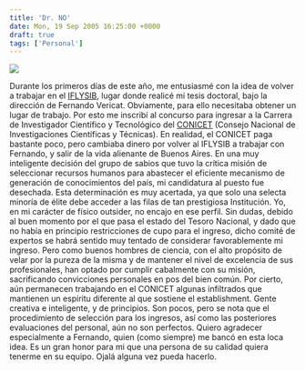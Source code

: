 ```yaml
---
title: 'Dr. NO'
date: Mon, 19 Sep 2005 16:25:00 +0000
draft: true
tags: ['Personal']
---
```


[![](http://photos1.blogger.com/blogger/4304/163/320/conicet_logo_chico.jpg)](http://photos1.blogger.com/blogger/4304/163/1600/conicet_logo_chico.jpg)

Durante los primeros días de este año, me entusiasmé con la idea de volver a trabajar en el [IFLYSIB](http://www.iflysib.unlp.edu.ar/), lugar donde realicé mi tesis doctoral, bajo la dirección de Fernando Vericat. Obviamente, para ello necesitaba obtener un lugar de trabajo. Por esto me inscribí al concurso para ingresar a la Carrera de Investigador Científico y Tecnológico del [CONICET](http://www.conicet.gov.ar/index.htm) (Consejo Nacional de Investigaciones Científicas y Técnicas). En realidad, el CONICET paga bastante poco, pero cambiaba dinero por volver al IFLYSIB a trabajar con Fernando, y salir de la vida alienante de Buenos Aires. En una muy inteligente decisión del grupo de sabios que tuvo la crítica misión de seleccionar recursos humanos para abastecer el eficiente mecanismo de generación de conocimientos del país, mi candidatura al puesto fue desechada. Esta determinación es muy acertada, ya que solo una selecta minoría de élite debe acceder a las filas de tan prestigiosa Institución. Yo, en mi carácter de físico outsider, no encajo en ese perfil. Sin dudas, debido al buen momento por el que pasa el estado del Tesoro Nacional, y dado que no había en principio restricciones de cupo para el ingreso, dicho comité de expertos se habrá sentido muy tentado de considerar favorablemente mi ingreso. Pero como buenos hombres de ciencia, con el alto propósito de velar por la pureza de la misma y de mantener el nivel de excelencia de sus profesionales, han optado por cumplir cabalmente con su misión, sacrificando convicciones personales en pos del bien común. Por cierto, aún permanecen trabajando en el CONICET algunas infiltrados que mantienen un espíritu diferente al que sostiene el establishment. Gente creativa e inteligente, y de principios. Son pocos, pero se nota que el procedimiento de selección para los ingresos, así como las posteriores evaluaciones del personal, aún no son perfectos. Quiero agradecer especialmente a Fernando, quien (como siempre) me bancó en esta loca idea. Es un gran honor para mi que una persona de su calidad quiera tenerme en su equipo. Ojalá alguna vez pueda hacerlo.